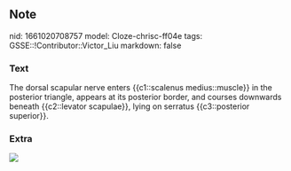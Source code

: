 ## Note
nid: 1661020708757
model: Cloze-chrisc-ff04e
tags: GSSE::!Contributor::Victor_Liu
markdown: false

### Text
<div>
  The dorsal scapular nerve enters {{c1::scalenus medius::muscle}}
  in the posterior triangle, appears at its posterior border, and
  courses downwards beneath {{c2::levator scapulae}}, lying on
  serratus {{c3::posterior superior}}.
</div>

### Extra
<img src="paste-8ba10a79ba35337dd21642d373a68f27b8242ccb.jpg">

